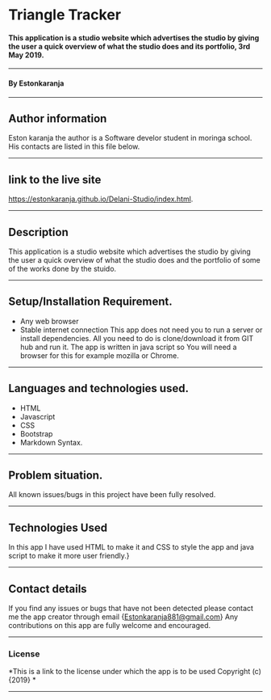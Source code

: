 # Triangle Tracker
#### This application is a studio website which advertises the studio by giving the user a quick overview of what the studio does and its portfolio, 3rd May 2019.

---
#### By Estonkaranja

---
## Author information
Eston karanja the author is a Software develor  student in moringa school. His contacts are listed in this file below.

---
## link to the live site
https://estonkaranja.github.io/Delani-Studio/index.html.

---
## Description
This application is a studio website which advertises the studio by giving the user a quick overview of what the studio does and the portfolio of some of the works done by the stuido. 

---
## Setup/Installation Requirement.
* Any web browser
* Stable internet connection
This app does not need you to run a server or install dependencies. All you need to do is clone/download it from GIT hub and run it. The app is written in java script so You will need a browser for this for example mozilla or Chrome.

---
## Languages and technologies used.
* HTML
* Javascript
* CSS
* Bootstrap
* Markdown Syntax.

---
## Problem situation.
All known issues/bugs in this project have been fully resolved. 

---
## Technologies Used
In this app I have used HTML to make it and CSS to style the app and java script to make it more user friendly.}

---
## Contact details
If you find any issues or bugs that have not been detected please contact me the app creator through email {Estonkaranja881@gmail.com} Any contributions on this app are fully welcome and encouraged.

---
### License
*This is a link to the license under which the app is to be used Copyright (c) {2019} *

---
